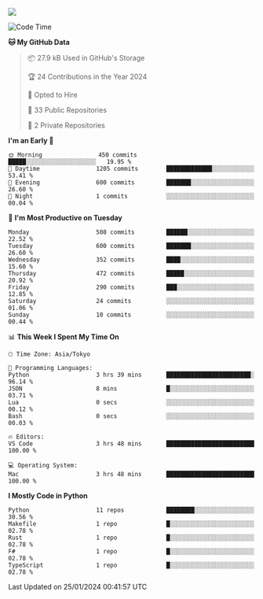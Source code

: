 ![](https://komarev.com/ghpvc/?username=kitagawa-hr)

<!--START_SECTION:waka-->
![Code Time](http://img.shields.io/badge/Code%20Time-761%20hrs%2019%20mins-blue)

**🐱 My GitHub Data** 

> 📦 27.9 kB Used in GitHub's Storage 
 > 
> 🏆 24 Contributions in the Year 2024
 > 
> 💼 Opted to Hire
 > 
> 📜 33 Public Repositories 
 > 
> 🔑 2 Private Repositories 
 > 
**I'm an Early 🐤** 

```text
🌞 Morning                450 commits         █████░░░░░░░░░░░░░░░░░░░░   19.95 % 
🌆 Daytime                1205 commits        █████████████░░░░░░░░░░░░   53.41 % 
🌃 Evening                600 commits         ███████░░░░░░░░░░░░░░░░░░   26.60 % 
🌙 Night                  1 commits           ░░░░░░░░░░░░░░░░░░░░░░░░░   00.04 % 
```
📅 **I'm Most Productive on Tuesday** 

```text
Monday                   508 commits         ██████░░░░░░░░░░░░░░░░░░░   22.52 % 
Tuesday                  600 commits         ███████░░░░░░░░░░░░░░░░░░   26.60 % 
Wednesday                352 commits         ████░░░░░░░░░░░░░░░░░░░░░   15.60 % 
Thursday                 472 commits         █████░░░░░░░░░░░░░░░░░░░░   20.92 % 
Friday                   290 commits         ███░░░░░░░░░░░░░░░░░░░░░░   12.85 % 
Saturday                 24 commits          ░░░░░░░░░░░░░░░░░░░░░░░░░   01.06 % 
Sunday                   10 commits          ░░░░░░░░░░░░░░░░░░░░░░░░░   00.44 % 
```


📊 **This Week I Spent My Time On** 

```text
🕑︎ Time Zone: Asia/Tokyo

💬 Programming Languages: 
Python                   3 hrs 39 mins       ████████████████████████░   96.14 % 
JSON                     8 mins              █░░░░░░░░░░░░░░░░░░░░░░░░   03.71 % 
Lua                      0 secs              ░░░░░░░░░░░░░░░░░░░░░░░░░   00.12 % 
Bash                     0 secs              ░░░░░░░░░░░░░░░░░░░░░░░░░   00.03 % 

🔥 Editors: 
VS Code                  3 hrs 48 mins       █████████████████████████   100.00 % 

💻 Operating System: 
Mac                      3 hrs 48 mins       █████████████████████████   100.00 % 
```

**I Mostly Code in Python** 

```text
Python                   11 repos            ████████░░░░░░░░░░░░░░░░░   30.56 % 
Makefile                 1 repo              █░░░░░░░░░░░░░░░░░░░░░░░░   02.78 % 
Rust                     1 repo              █░░░░░░░░░░░░░░░░░░░░░░░░   02.78 % 
F#                       1 repo              █░░░░░░░░░░░░░░░░░░░░░░░░   02.78 % 
TypeScript               1 repo              █░░░░░░░░░░░░░░░░░░░░░░░░   02.78 % 
```




 Last Updated on 25/01/2024 00:41:57 UTC
<!--END_SECTION:waka-->

